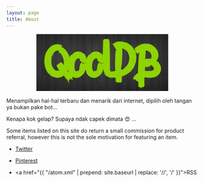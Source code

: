 ```yaml
---
layout: page
title: About
---
```


<p align="center">
    <img src="assets/images/qooldb.jpg" alt="qooldb" height="150" />
</p>
<!-- Just only want to display curated list of from the best content and stuff that you can find and buy on the web. All links on this site are curated by hand.
 -->
Menampilkan hal-hal terbaru dan menarik dari internet, dipilih oleh tangan ya bukan pake bot...

<!-- Why is it so dark? Because Dark Theme is good for my eyes :-) ... -->

Kenapa kok gelap? Supaya ndak capek dimata 😍 ...

Some items listed on this site do return a small commission for product referral, however this is not the sole motivation for featuring an item.

*   [Twitter](https://twitter.com/qooldb)

*   [Pinterest](https://pinterest.com/qooldb/)

*   <a href="{{ "/atom.xml" | prepend: site.baseurl | replace: '//', '/' }}">RSS</a>
